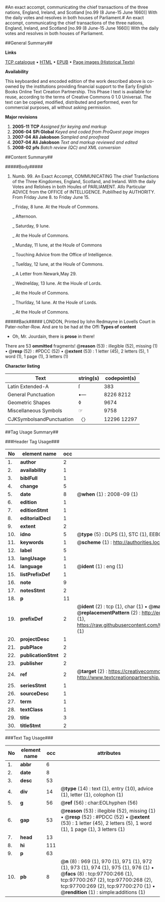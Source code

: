 #An exact accompt, communicating the chief transactions of the three nations, England, Ireland, and Scotland [no.99 (8 June-15 June 1660)] With the daily votes and resolves in both houses of Parliament.#
An exact accompt, communicating the chief transactions of the three nations, England, Ireland, and Scotland [no.99 (8 June-15 June 1660)] With the daily votes and resolves in both houses of Parliament.

##General Summary##

**Links**

[TCP catalogue](http://www.ota.ox.ac.uk/tcp/)  • 
[HTML](http://tei.it.ox.ac.uk/tcp/Texts-HTML/free/A71/A71358.html)  • 
[EPUB](http://tei.it.ox.ac.uk/tcp/Texts-EPUB/free/A71/A71358.epub) • 
[Page images (Historical Texts)](https://data.historicaltexts.jisc.ac.uk/view?pubId=eebo-53404043e&pageId=eebo-53404043e-97700-1)

**Availability**

This keyboarded and encoded edition of the
	       work described above is co-owned by the institutions
	       providing financial support to the Early English Books
	       Online Text Creation Partnership. This Phase I text is
	       available for reuse, according to the terms of Creative
	       Commons 0 1.0 Universal. The text can be copied,
	       modified, distributed and performed, even for
	       commercial purposes, all without asking permission.

**Major revisions**

1. __2005-11__ __TCP__ *Assigned for keying and markup*
1. __2006-04__ __SPi Global__ *Keyed and coded from ProQuest page images*
1. __2007-04__ __Ali Jakobson__ *Sampled and proofread*
1. __2007-04__ __Ali Jakobson__ *Text and markup reviewed and edited*
1. __2008-02__ __pfs__ *Batch review (QC) and XML conversion*

##Content Summary##

#####Body#####

1. Numb. 99. An Exact Accompt, COMMUNICATING The chief Tranſactions of the Three Kingdomes, England, Scotland, and Ireland. With the daily Votes and Reſolves in both Houſes of PARLIAMENT. Alſo Particular ADVICE from the OFFICE of INTELLIGENCE. Publiſhed by AUTHORITY. From Friday June 8. to Friday June 15.

    _ Friday, 8 Iune. At the Houſe of Commons.

    _ Afternoon.

    _ Saturday, 9 Iune.

    _ At the Houſe of Commons.

    _ Munday, 11 Iune, at the Houſe of Commons

    _ Touching Advice from the Office of Intelligence.

    _ Tueſday, 12 Iune, at the Houſe of Commons.

    _ A Letter from Newark,May 29.

    _ Wedneſday, 13 Iune. At the Houſe of Lords.

    _ At the Houſe of Commons.

    _ Thurſday, 14 Iune. At the Houſe of Lords.

    _ At the Houſe of Commons.

#####Back#####
LONDON, Printed by Iohn Redmayne in Lovells Court in Pater-noſter-Row. And are to be had at the Offi
**Types of content**

  * Oh, Mr. Jourdain, there is **prose** in there!

There are 53 **ommitted** fragments! 
 @__reason__ (53) : illegible (52), missing (1)  •  @__resp__ (52) : #PDCC (52)  •  @__extent__ (53) : 1 letter (45), 2 letters (5), 1 word (1), 1 page (1), 3 letters (1)

**Character listing**


|Text|string(s)|codepoint(s)|
|---|---|---|
|Latin Extended-A|ſ|383|
|General Punctuation|•—|8226 8212|
|Geometric Shapes|◊|9674|
|Miscellaneous Symbols|☞|9758|
|CJKSymbolsandPunctuation|〈〉|12296 12297|

##Tag Usage Summary##

###Header Tag Usage###

|No|element name|occ|attributes|
|---|---|---|---|
|1.|__author__|2||
|2.|__availability__|1||
|3.|__biblFull__|1||
|4.|__change__|5||
|5.|__date__|8| @__when__ (1) : 2008-09 (1)|
|6.|__edition__|1||
|7.|__editionStmt__|1||
|8.|__editorialDecl__|1||
|9.|__extent__|2||
|10.|__idno__|5| @__type__ (5) : DLPS (1), STC (1), EEBO-CITATION (1), OCLC (1), VID (1)|
|11.|__keywords__|1| @__scheme__ (1) : http://authorities.loc.gov/ (1)|
|12.|__label__|5||
|13.|__langUsage__|1||
|14.|__language__|1| @__ident__ (1) : eng (1)|
|15.|__listPrefixDef__|1||
|16.|__note__|9||
|17.|__notesStmt__|2||
|18.|__p__|11||
|19.|__prefixDef__|2| @__ident__ (2) : tcp (1), char (1)  •  @__matchPattern__ (2) : ([0-9\-]+):([0-9IVX]+) (1), (.+) (1)  •  @__replacementPattern__ (2) : http://eebo.chadwyck.com/downloadtiff?vid=$1&page=$2 (1), https://raw.githubusercontent.com/textcreationpartnership/Texts/master/tcpchars.xml#$1 (1)|
|20.|__projectDesc__|1||
|21.|__pubPlace__|2||
|22.|__publicationStmt__|2||
|23.|__publisher__|2||
|24.|__ref__|2| @__target__ (2) : https://creativecommons.org/publicdomain/zero/1.0/ (1), http://www.textcreationpartnership.org/docs/. (1)|
|25.|__seriesStmt__|1||
|26.|__sourceDesc__|1||
|27.|__term__|1||
|28.|__textClass__|1||
|29.|__title__|3||
|30.|__titleStmt__|2||


###Text Tag Usage###

|No|element name|occ|attributes|
|---|---|---|---|
|1.|__abbr__|6||
|2.|__date__|8||
|3.|__desc__|53||
|4.|__div__|14| @__type__ (14) : text (1), entry (10), advice (1), letter (1), colophon (1)|
|5.|__g__|56| @__ref__ (56) : char:EOLhyphen (56)|
|6.|__gap__|53| @__reason__ (53) : illegible (52), missing (1)  •  @__resp__ (52) : #PDCC (52)  •  @__extent__ (53) : 1 letter (45), 2 letters (5), 1 word (1), 1 page (1), 3 letters (1)|
|7.|__head__|13||
|8.|__hi__|111||
|9.|__p__|63||
|10.|__pb__|8| @__n__ (8) : 969 (1), 970 (1), 971 (1), 972 (1), 973 (1), 974 (1), 975 (1), 976 (1)  •  @__facs__ (8) : tcp:97700:266 (1), tcp:97700:267 (2), tcp:97700:268 (2), tcp:97700:269 (2), tcp:97700:270 (1)  •  @__rendition__ (1) : simple:additions (1)|
